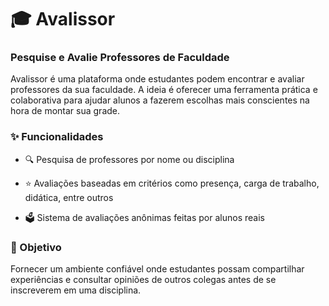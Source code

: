 # 🎓 Avalissor

### Pesquise e Avalie Professores de Faculdade
Avalissor é uma plataforma onde estudantes podem encontrar e avaliar professores da sua faculdade. A ideia é oferecer uma ferramenta prática e colaborativa para ajudar alunos a fazerem escolhas mais conscientes na hora de montar sua grade.
### ✨ Funcionalidades

- 🔍 Pesquisa de professores por nome ou disciplina

- ⭐ Avaliações baseadas em critérios como presença, carga de trabalho, didática, entre outros
  
- 🗳️ Sistema de avaliações anônimas feitas por alunos reais

### 🎯 Objetivo
Fornecer um ambiente confiável onde estudantes possam compartilhar experiências e consultar opiniões de outros colegas antes de se inscreverem em uma disciplina.
